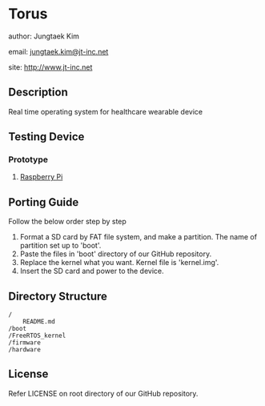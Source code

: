 # Torus

author: Jungtaek Kim

email: jungtaek.kim@jt-inc.net

site: http://www.jt-inc.net

## Description

Real time operating system for healthcare wearable device

## Testing Device

### Prototype
1. [Raspberry Pi](http://www.raspberrypi.org)

## Porting Guide

Follow the below order step by step

1. Format a SD card by FAT file system, and make a partition. The name of partition set up to 'boot'.
2. Paste the files in 'boot' directory of our GitHub repository.
3. Replace the kernel what you want. Kernel file is 'kernel.img'.
4. Insert the SD card and power to the device.

## Directory Structure
	/
		README.md
	/boot
	/FreeRTOS_kernel
	/firmware
	/hardware

## License

Refer LICENSE on root directory of our GitHub repository.
